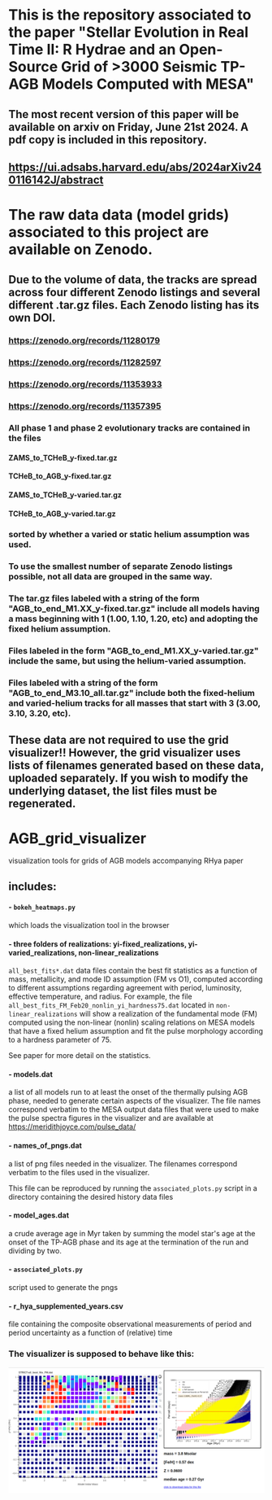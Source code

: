 # This is the repository associated to the paper "Stellar Evolution in Real Time II: R Hydrae and an Open-Source Grid of >3000 Seismic TP-AGB Models Computed with MESA"  
## The most recent version of this paper will be available on arxiv on Friday, June 21st 2024. A pdf copy is included in this repository.
## https://ui.adsabs.harvard.edu/abs/2024arXiv240116142J/abstract

# The raw data data (model grids) associated to this project are available on Zenodo. 
## Due to the volume of data, the tracks are spread across four different Zenodo listings and several different .tar.gz files. Each Zenodo listing has its own DOI.

### https://zenodo.org/records/11280179
### https://zenodo.org/records/11282597
### https://zenodo.org/records/11353933
### https://zenodo.org/records/11357395

### All phase 1 and phase 2 evolutionary tracks are contained in the files 
#### ZAMS_to_TCHeB_y-fixed.tar.gz
#### TCHeB_to_AGB_y-fixed.tar.gz
#### ZAMS_to_TCHeB_y-varied.tar.gz
#### TCHeB_to_AGB_y-varied.tar.gz
### sorted by whether a varied or static helium assumption was used. 


### To use the smallest number of separate Zenodo listings possible, not all data are grouped in the same way. 
### The tar.gz files labeled with a string of the form "AGB_to_end_M1.XX_y-fixed.tar.gz" include all models having a mass beginning with 1 (1.00, 1.10, 1.20, etc) and adopting the fixed helium assumption. 
### Files labeled in the form "AGB_to_end_M1.XX_y-varied.tar.gz" include the same, but using the helium-varied assumption. 

###  Files labeled with a string of the form "AGB_to_end_M3.10_all.tar.gz" include both the fixed-helium and varied-helium tracks for all masses that start with 3 (3.00, 3.10, 3.20, etc).

## These data are not required to use the grid visualizer!! However, the grid visualizer uses lists of filenames generated based on these data, uploaded separately. If you wish to modify the underlying dataset, the list files must be regenerated. 

<!-- ### helium-fixed grid
#### phase 1
ZAMS_to_TCHeB_y-fixed.tar.gz

#### phase 2
TCHeB_to_AGB_y-fixed.tar.gz

#### phase 3
AGB_to_end_M1.XX_y-fixed.tar.gz  
AGB_to_end_M2.XX_y-fixed.tar.gz 
AGB_to_end_M3.XX_y-fixed.tar.gz  
AGB_to_end_M4.XX_y-fixed.tar.gz
AGB_to_end_M5.XX_y-fixed.tar.gz

### helium-varied grid
#### phase 1
ZAMS_to_TCHeB_y-varied.tar.gz

#### phase 2
TCHeB_to_AGB_y-varied.tar.gz

#### phase 3
AGB_to_end_M1.XX_y-varied.tar.gz  
AGB_to_end_M2.XX_y-varied.tar.gz 
AGB_to_end_M3.XX_y-varied.tar.gz  
AGB_to_end_M4.XX_y-varied.tar.gz
AGB_to_end_M5.XX_y-varied.tar.gz



 -->
# AGB_grid_visualizer
visualization tools for grids of AGB models accompanying RHya paper

## includes:
#### - `bokeh_heatmaps.py`
which loads the visualization tool in the browser 
#### - three folders of realizations: yi-fixed_realizations, yi-varied_realizations, non-linear_realizations
`all_best_fits*.dat` data files contain the best fit statistics as a function of mass, metallicity, and mode ID assumption (FM vs O1), computed according to different assumptions regarding agreement with period, luminosity, effective temperature, and radius. For example, the file `all_best_fits_FM_Feb20_nonlin_yi_hardness75.dat` located in `non-linear_realizations` will show a realization of the fundamental mode (FM) computed using the non-linear (nonlin) scaling relations on MESA models that have a fixed helium assumption and fit the pulse morphology according to a hardness parameter of 75. 
	
<!--  The files with "STRICT" in the prefix correspond to an assumption of hard limits on L, Teff, and R in the initial agreement domain, also referred to as a "top-hat" prior on the classical observations. The maps available for each of these files show the weigthed root-mean-square error (w-rmse) statistc based on agreement between the theoretical and observed period measurements only. 
	
 The files without "STRICT" in the prefix correspond to arbitrarily loose assumptions on the initial agreement between theoretical and obserational Teff, L and R. There are two maps available for each of these files: one showing the w-rmse statistic based on agreement between the theoretical and observed period measurements only (as in the STRICT case), and one showing a w-rmse statistic that considers agreement with period as well as with Teff, L, and R, weighted according to the relative observational uncertainty in each parameter. -->

See paper for more detail on the statistics.  
#### - models.dat
 a list of all models run to at least the onset of the thermally pulsing AGB phase, needed to generate certain aspects of the visualizer. 
 The file names correspond verbatim to the MESA output data files that were used to make the pulse spectra figures in the visualizer and are available at https://meridithjoyce.com/pulse_data/

#### - names_of_pngs.dat
 a list of png files needed in the visualizer. The filenames correspond verbatim to the files used in the visualizer. 
 <!-- The files are availble at https://meridithjoyce.com/images/AGB_grid/Nov28_2023/ and  -->
This file can be reproduced by running the `associated_plots.py` script in a directory containing the desired history data files 

#### - model_ages.dat
 a crude average age in Myr taken by summing the model star's age at the onset of the TP-AGB phase and its age at the termination of the run and dividing by two.  


#### - `associated_plots.py`
  script used to generate the pngs 

#### - r_hya_supplemented_years.csv
  file containing the composite observational measurements of period and period uncertainty as a function of (relative) time


### The visualizer is supposed to behave like this:
![alt text](https://github.com/mjoyceGR/AGB_grid_visualizer/blob/main/visualizer_screenshot.png?raw=true)